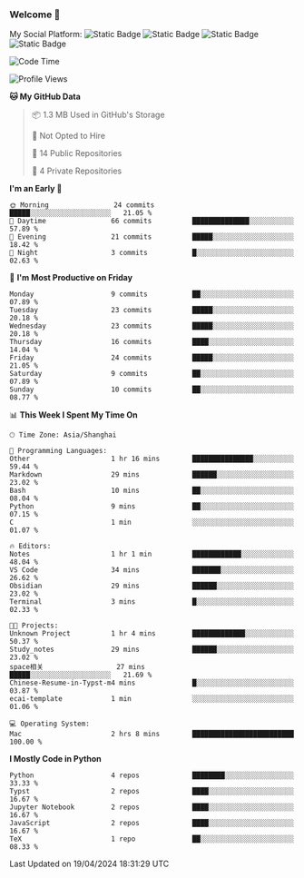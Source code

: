 ### Welcome 👋

<!--
**CheneyNine/CheneyNine** is a ✨ _special_ ✨ repository because its `README.md` (this file) appears on your GitHub profile.

Here are some ideas to get you started:

- 🔭 I’m currently working on ...
- 🌱 I’m currently learning ...
- 👯 I’m looking to collaborate on ...
- 🤔 I’m looking for help with ...
- 💬 Ask me about ...
- 📫 How to reach me: ...
- 😄 Pronouns: ...
- ⚡ Fun fact: ...
-->

My Social Platform:
![Static Badge](https://img.shields.io/badge/_-CheneyNine-black?style=flat&logo=Github&logoColor=white&cacheSeconds=https%3A%2F%2Fgithub.com%2FCheneyNine)
![Static Badge](https://img.shields.io/badge/_-cheneynine.top-purple?style=flat&logo=googlehome&logoColor=white&link=https%3A%2F%2Fwww.cheneynine.top)
![Static Badge](https://img.shields.io/badge/_-CQU__Cheney-green?style=flat&logo=wechat&logoColor=white&link=https%3A%2F%2Fwww.linkedin.com%2Fin%2Fyinan-chen-9b09202b9%2F)
![Static Badge](https://img.shields.io/badge/_-Cheney-blue?style=flat&logo=linkedin&logoColor=white&link=https%3A%2F%2Fwww.linkedin.com%2Fin%2Fyinan-chen-9b09202b9%2F)


<!--START_SECTION:waka-->
![Code Time](http://img.shields.io/badge/Code%20Time-16%20hrs-blue)

![Profile Views](http://img.shields.io/badge/Profile%20Views-0-blue)

**🐱 My GitHub Data** 

> 📦 1.3 MB Used in GitHub's Storage 
 > 
> 🚫 Not Opted to Hire
 > 
> 📜 14 Public Repositories 
 > 
> 🔑 4 Private Repositories 
 > 
**I'm an Early 🐤** 

```text
🌞 Morning                24 commits          █████░░░░░░░░░░░░░░░░░░░░   21.05 % 
🌆 Daytime                66 commits          ██████████████░░░░░░░░░░░   57.89 % 
🌃 Evening                21 commits          █████░░░░░░░░░░░░░░░░░░░░   18.42 % 
🌙 Night                  3 commits           █░░░░░░░░░░░░░░░░░░░░░░░░   02.63 % 
```
📅 **I'm Most Productive on Friday** 

```text
Monday                   9 commits           ██░░░░░░░░░░░░░░░░░░░░░░░   07.89 % 
Tuesday                  23 commits          █████░░░░░░░░░░░░░░░░░░░░   20.18 % 
Wednesday                23 commits          █████░░░░░░░░░░░░░░░░░░░░   20.18 % 
Thursday                 16 commits          ████░░░░░░░░░░░░░░░░░░░░░   14.04 % 
Friday                   24 commits          █████░░░░░░░░░░░░░░░░░░░░   21.05 % 
Saturday                 9 commits           ██░░░░░░░░░░░░░░░░░░░░░░░   07.89 % 
Sunday                   10 commits          ██░░░░░░░░░░░░░░░░░░░░░░░   08.77 % 
```


📊 **This Week I Spent My Time On** 

```text
🕑︎ Time Zone: Asia/Shanghai

💬 Programming Languages: 
Other                    1 hr 16 mins        ███████████████░░░░░░░░░░   59.44 % 
Markdown                 29 mins             ██████░░░░░░░░░░░░░░░░░░░   23.02 % 
Bash                     10 mins             ██░░░░░░░░░░░░░░░░░░░░░░░   08.04 % 
Python                   9 mins              ██░░░░░░░░░░░░░░░░░░░░░░░   07.15 % 
C                        1 min               ░░░░░░░░░░░░░░░░░░░░░░░░░   01.07 % 

🔥 Editors: 
Notes                    1 hr 1 min          ████████████░░░░░░░░░░░░░   48.04 % 
VS Code                  34 mins             ███████░░░░░░░░░░░░░░░░░░   26.62 % 
Obsidian                 29 mins             ██████░░░░░░░░░░░░░░░░░░░   23.02 % 
Terminal                 3 mins              █░░░░░░░░░░░░░░░░░░░░░░░░   02.33 % 

🐱‍💻 Projects: 
Unknown Project          1 hr 4 mins         █████████████░░░░░░░░░░░░   50.37 % 
Study_notes              29 mins             ██████░░░░░░░░░░░░░░░░░░░   23.02 % 
space相关                  27 mins             █████░░░░░░░░░░░░░░░░░░░░   21.69 % 
Chinese-Resume-in-Typst-m4 mins              █░░░░░░░░░░░░░░░░░░░░░░░░   03.87 % 
ecai-template            1 min               ░░░░░░░░░░░░░░░░░░░░░░░░░   01.06 % 

💻 Operating System: 
Mac                      2 hrs 8 mins        █████████████████████████   100.00 % 
```

**I Mostly Code in Python** 

```text
Python                   4 repos             ████████░░░░░░░░░░░░░░░░░   33.33 % 
Typst                    2 repos             ████░░░░░░░░░░░░░░░░░░░░░   16.67 % 
Jupyter Notebook         2 repos             ████░░░░░░░░░░░░░░░░░░░░░   16.67 % 
JavaScript               2 repos             ████░░░░░░░░░░░░░░░░░░░░░   16.67 % 
TeX                      1 repo              ██░░░░░░░░░░░░░░░░░░░░░░░   08.33 % 
```




 Last Updated on 19/04/2024 18:31:29 UTC
<!--END_SECTION:waka-->



